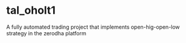# tal_oholt1
A fully automated trading project that implements open-hig-open-low strategy in the zerodha platform 

